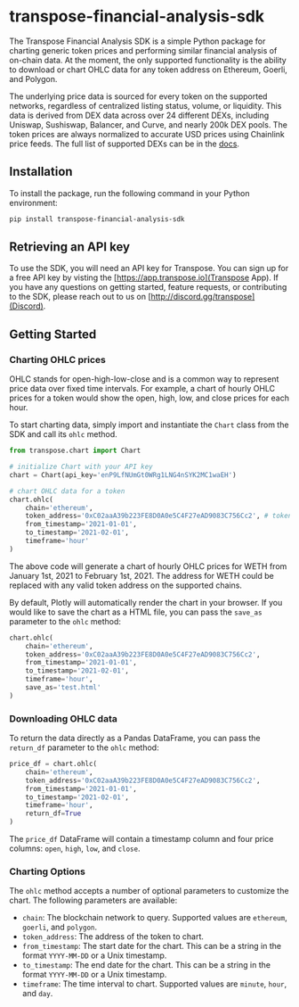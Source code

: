 # transpose-financial-analysis-sdk

The Transpose Financial Analysis SDK is a simple Python package for charting generic token prices and performing similar financial analysis of on-chain data. At the moment, the only supported functionality is the ability to download or chart OHLC data for any token address on Ethereum, Goerli, and Polygon.

The underlying price data is sourced for every token on the supported networks, regardless of centralized listing status, volume, or liquidity. This data is derived from DEX data across over 24 different DEXs, including Uniswap, Sushiswap, Balancer, and Curve, and nearly 200k DEX pools. The token prices are always normalized to accurate USD prices using Chainlink price feeds. The full list of supported DEXs can be in the [docs](https://docs.transpose.io/sql/tables/protocol-layer/dex-swaps/smoothyswap_dex_swaps/).

## Installation

To install the package, run the following command in your Python environment:

```bash
pip install transpose-financial-analysis-sdk
```

## Retrieving an API key

To use the SDK, you will need an API key for Transpose. You can sign up for a free API key by visting the [https://app.transpose.io](Transpose App). If you have any questions on getting started, feature requests, or contributing to the SDK, please reach out to us on [http://discord.gg/transpose](Discord).

## Getting Started

### Charting OHLC prices

OHLC stands for open-high-low-close and is a common way to represent price data over fixed time intervals. For example, a chart of hourly OHLC prices for a token would show the open, high, low, and close prices for each hour.

To start charting data, simply import and instantiate the `Chart` class from the SDK and call its `ohlc` method.

```python
from transpose.chart import Chart

# initialize Chart with your API key
chart = Chart(api_key='enP9LfNUmGt0WRg1LNG4nSYK2MC1waEH')

# chart OHLC data for a token
chart.ohlc(
    chain='ethereum', 
    token_address='0xC02aaA39b223FE8D0A0e5C4F27eAD9083C756Cc2', # token address for WETH
    from_timestamp='2021-01-01', 
    to_timestamp='2021-02-01', 
    timeframe='hour'
)
```

The above code will generate a chart of hourly OHLC prices for WETH from January 1st, 2021 to February 1st, 2021. The address for WETH could be replaced with any valid token address on the supported chains.

By default, Plotly will automatically render the chart in your browser. If you would like to save the chart as a HTML file, you can pass the `save_as` parameter to the `ohlc` method:

```python
chart.ohlc(
    chain='ethereum', 
    token_address='0xC02aaA39b223FE8D0A0e5C4F27eAD9083C756Cc2', 
    from_timestamp='2021-01-01', 
    to_timestamp='2021-02-01', 
    timeframe='hour',
    save_as='test.html'
)
```

### Downloading OHLC data

To return the data directly as a Pandas DataFrame, you can pass the `return_df` parameter to the `ohlc` method:

```python
price_df = chart.ohlc(
    chain='ethereum', 
    token_address='0xC02aaA39b223FE8D0A0e5C4F27eAD9083C756Cc2', 
    from_timestamp='2021-01-01', 
    to_timestamp='2021-02-01', 
    timeframe='hour',
    return_df=True
)
```

The `price_df` DataFrame will contain a timestamp column and four price columns: `open`, `high`, `low`, and `close`.

### Charting Options

The `ohlc` method accepts a number of optional parameters to customize the chart. The following parameters are available:

- `chain`: The blockchain network to query. Supported values are `ethereum`, `goerli`, and `polygon`.
- `token_address`: The address of the token to chart.
- `from_timestamp`: The start date for the chart. This can be a string in the format `YYYY-MM-DD` or a Unix timestamp.
- `to_timestamp`: The end date for the chart. This can be a string in the format `YYYY-MM-DD` or a Unix timestamp.
- `timeframe`: The time interval to chart. Supported values are `minute`, `hour`, and `day`.
